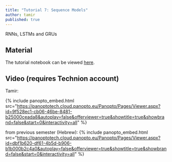 ```yaml
---
title: "Tutorial 7: Sequence Models"
author: tamir
published: true
---
```


RNNs, LSTMs and GRUs

## Material

The tutorial notebook can be viewed [here](https://nbviewer.org/github/vistalab-technion/cs236781-tutorials/blob/master/t08-%20RNN/tutorial8-SeqModels.ipynb?flush_cache=true).

## Video (requires Technion account)


Tamir:

{% include panopto_embed.html src="https://panoptotech.cloud.panopto.eu/Panopto/Pages/Viewer.aspx?id=9f528ec1-cb06-46be-8481-b25000ceada8&autoplay=false&offerviewer=true&showtitle=true&showbrand=false&start=0&interactivity=all" %}


from previous semester (Hebrew):
{% include panopto_embed.html src="https://panoptotech.cloud.panopto.eu/Panopto/Pages/Viewer.aspx?id=dbf1b620-df61-4b5d-b906-b1b000b2c4a0&autoplay=false&offerviewer=true&showtitle=true&showbrand=false&start=0&interactivity=all" %}

